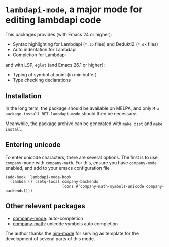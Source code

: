 `lambdapi-mode`, a major mode for editing lambdapi code
=======================================================

This packages provides (with Emacs 24 or higher):
* Syntax highlighting for Lambdapi (`*.lp` files) and Dedukti2 (`*.dk` files)
* Auto indentation for Lambdapi
* Completion for Lambdapi

and with LSP, `eglot` (and Emacs 26.1 or higher):
* Typing of symbol at point (in minibuffer)
* Type checking declarations

Installation
------------
In the long term, the package should be available on MELPA, and only `M-x
package-install RET lambdapi-mode` should then be necessary.

Meanwhile, the package archive can be generated with 
`make dist` and `make install`.

Entering unicode
----------------
To enter unicode characters, there are several options. The first is to use
`company` mode with `company-math`. For this, ensure you have `company-mode`
enabled, and add to your emacs configuration file

``` emacs-lisp
(add-hook 'lambdapi-mode-hook
  (lambda () (setq-local company-backends
                         (cons #'company-math-symbols-unicode company-backends))))
```


Other relevant packages
-----------------------
* [company-mode](https://github.com/company-mode/company-mode): auto-completion
* [company-math](https://github.com/vspinu/company-math): unicode symbols auto
  completion

The author thanks the [nim-mode](https://github.com/nim-lang/nim-mode) for
serving as template for the development of several parts of this mode.
